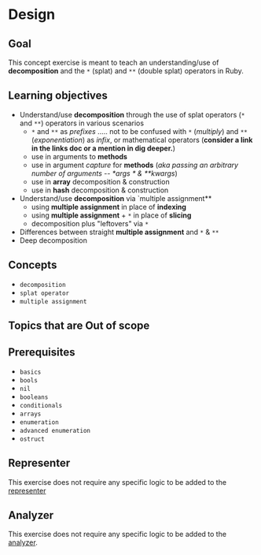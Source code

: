 # Design

## Goal

This concept exercise is meant to teach an understanding/use of **decomposition** and the `*` (splat) and `**` (double splat) operators in Ruby.

## Learning objectives

- Understand/use **decomposition** through the use of splat operators (`*` and `**`) operators in various scenarios
  - `*` and `**` as _prefixes_ ..... not to be confused with `*` (_multiply_) and `**` (_exponentiation_) as _infix_, or mathematical operators (**consider a link in the links doc or a mention in dig deeper.**)
  - use in arguments to **methods**
  - use in argument _capture_ for **methods** (_aka passing an arbitrary number of arguments -- *args * & \*\*kwargs_)
  - use in **array** decomposition & construction
  - use in **hash** decomposition & construction
- Understand/use **decomposition** via `multiple assignment**
  - using **multiple assignment** in place of **indexing**
  - using **multiple assignment** + `*` in place of **slicing**
  - decomposition plus "leftovers" via `*`
- Differences between straight **multiple assignment** and `*` & `**`
- Deep decomposition

## Concepts

- `decomposition`
- `splat operator`
- `multiple assignment`

## Topics that are Out of scope

## Prerequisites

- `basics`
- `bools`
- `nil`
- `booleans`
- `conditionals`
- `arrays`
- `enumeration`
- `advanced enumeration`
- `ostruct`

## Representer

This exercise does not require any specific logic to be added to the [representer][representer]

## Analyzer

This exercise does not require any specific logic to be added to the [analyzer][analyzer].

[analyzer]: https://github.com/exercism/ruby-analyzer
[representer]: https://github.com/exercism/ruby-representer
